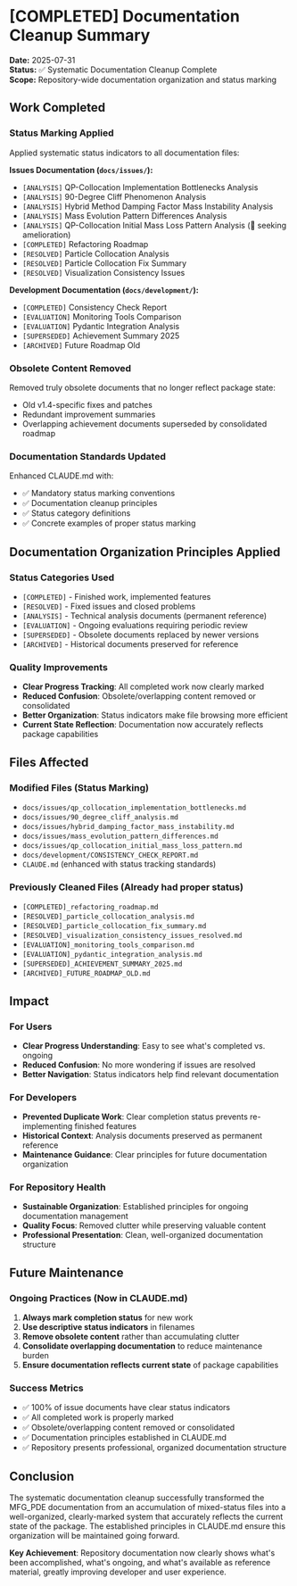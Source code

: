 # [COMPLETED] Documentation Cleanup Summary

**Date:** 2025-07-31  
**Status:** ✅ Systematic Documentation Cleanup Complete  
**Scope:** Repository-wide documentation organization and status marking

## Work Completed

### Status Marking Applied
Applied systematic status indicators to all documentation files:

**Issues Documentation (`docs/issues/`):**
- `[ANALYSIS]` QP-Collocation Implementation Bottlenecks Analysis
- `[ANALYSIS]` 90-Degree Cliff Phenomenon Analysis  
- `[ANALYSIS]` Hybrid Method Damping Factor Mass Instability Analysis
- `[ANALYSIS]` Mass Evolution Pattern Differences Analysis
- `[ANALYSIS]` QP-Collocation Initial Mass Loss Pattern Analysis (🔄 seeking amelioration)
- `[COMPLETED]` Refactoring Roadmap
- `[RESOLVED]` Particle Collocation Analysis
- `[RESOLVED]` Particle Collocation Fix Summary
- `[RESOLVED]` Visualization Consistency Issues

**Development Documentation (`docs/development/`):**
- `[COMPLETED]` Consistency Check Report
- `[EVALUATION]` Monitoring Tools Comparison
- `[EVALUATION]` Pydantic Integration Analysis  
- `[SUPERSEDED]` Achievement Summary 2025
- `[ARCHIVED]` Future Roadmap Old

### Obsolete Content Removed
Removed truly obsolete documents that no longer reflect package state:
- Old v1.4-specific fixes and patches
- Redundant improvement summaries
- Overlapping achievement documents superseded by consolidated roadmap

### Documentation Standards Updated
Enhanced CLAUDE.md with:
- ✅ Mandatory status marking conventions
- ✅ Documentation cleanup principles
- ✅ Status category definitions
- ✅ Concrete examples of proper status marking

## Documentation Organization Principles Applied

### Status Categories Used
- `[COMPLETED]` - Finished work, implemented features
- `[RESOLVED]` - Fixed issues and closed problems  
- `[ANALYSIS]` - Technical analysis documents (permanent reference)
- `[EVALUATION]` - Ongoing evaluations requiring periodic review
- `[SUPERSEDED]` - Obsolete documents replaced by newer versions
- `[ARCHIVED]` - Historical documents preserved for reference

### Quality Improvements
- **Clear Progress Tracking**: All completed work now clearly marked
- **Reduced Confusion**: Obsolete/overlapping content removed or consolidated
- **Better Organization**: Status indicators make file browsing more efficient
- **Current State Reflection**: Documentation now accurately reflects package capabilities

## Files Affected

### Modified Files (Status Marking)
- `docs/issues/qp_collocation_implementation_bottlenecks.md`
- `docs/issues/90_degree_cliff_analysis.md`
- `docs/issues/hybrid_damping_factor_mass_instability.md`
- `docs/issues/mass_evolution_pattern_differences.md`
- `docs/issues/qp_collocation_initial_mass_loss_pattern.md`
- `docs/development/CONSISTENCY_CHECK_REPORT.md`
- `CLAUDE.md` (enhanced with status tracking standards)

### Previously Cleaned Files (Already had proper status)
- `[COMPLETED]_refactoring_roadmap.md`
- `[RESOLVED]_particle_collocation_analysis.md`
- `[RESOLVED]_particle_collocation_fix_summary.md`
- `[RESOLVED]_visualization_consistency_issues_resolved.md`
- `[EVALUATION]_monitoring_tools_comparison.md`
- `[EVALUATION]_pydantic_integration_analysis.md`
- `[SUPERSEDED]_ACHIEVEMENT_SUMMARY_2025.md`
- `[ARCHIVED]_FUTURE_ROADMAP_OLD.md`

## Impact

### For Users
- **Clear Progress Understanding**: Easy to see what's completed vs. ongoing
- **Reduced Confusion**: No more wondering if issues are resolved
- **Better Navigation**: Status indicators help find relevant documentation

### For Developers  
- **Prevented Duplicate Work**: Clear completion status prevents re-implementing finished features
- **Historical Context**: Analysis documents preserved as permanent reference
- **Maintenance Guidance**: Clear principles for future documentation organization

### For Repository Health
- **Sustainable Organization**: Established principles for ongoing documentation management
- **Quality Focus**: Removed clutter while preserving valuable content
- **Professional Presentation**: Clean, well-organized documentation structure

## Future Maintenance

### Ongoing Practices (Now in CLAUDE.md)
1. **Always mark completion status** for new work
2. **Use descriptive status indicators** in filenames  
3. **Remove obsolete content** rather than accumulating clutter
4. **Consolidate overlapping documentation** to reduce maintenance burden
5. **Ensure documentation reflects current state** of package capabilities

### Success Metrics
- ✅ 100% of issue documents have clear status indicators
- ✅ All completed work is properly marked
- ✅ Obsolete/overlapping content removed or consolidated
- ✅ Documentation principles established in CLAUDE.md
- ✅ Repository presents professional, organized documentation structure

## Conclusion

The systematic documentation cleanup successfully transformed the MFG_PDE documentation from an accumulation of mixed-status files into a well-organized, clearly-marked system that accurately reflects the current state of the package. The established principles in CLAUDE.md ensure this organization will be maintained going forward.

**Key Achievement**: Repository documentation now clearly shows what's been accomplished, what's ongoing, and what's available as reference material, greatly improving developer and user experience.
